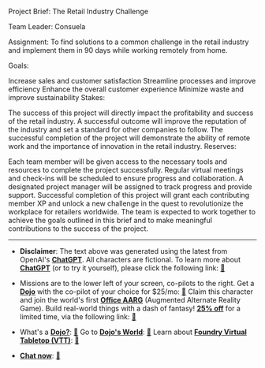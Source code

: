 Project Brief: The Retail Industry Challenge

Team Leader: Consuela

Assignment: To find solutions to a common challenge in the retail industry and implement them in 90 days while working remotely from home.

Goals:

Increase sales and customer satisfaction
Streamline processes and improve efficiency
Enhance the overall customer experience
Minimize waste and improve sustainability
Stakes:

The success of this project will directly impact the profitability and success of the retail industry.
A successful outcome will improve the reputation of the industry and set a standard for other companies to follow.
The successful completion of the project will demonstrate the ability of remote work and the importance of innovation in the retail industry.
Reserves:

Each team member will be given access to the necessary tools and resources to complete the project successfully.
Regular virtual meetings and check-ins will be scheduled to ensure progress and collaboration.
A designated project manager will be assigned to track progress and provide support.
Successful completion of this project will grant each contributing member XP and unlock a new challenge in the quest to revolutionize the workplace for retailers worldwide. The team is expected to work together to achieve the goals outlined in this brief and to make meaningful contributions to the success of the project.
 

---
* **Disclaimer**: The text above was generated using the latest from OpenAI's [**ChatGPT**](https://openai.com/blog/chatgpt/).  All characters are fictional.  To learn more about [**ChatGPT**](https://openai.com/blog/chatgpt/) (or to try it yourself), please click the following link: [:closed_book:](https://openai.com/blog/chatgpt/)

* Missions are to the lower left of your screen, co-pilots to the right. Get a [**Dojo**](https://workmates.live/marketplace) with the co-pilot of your choice for $25/mo: [:green_book:](https://workmates.live/marketplace) Claim this character and join the world's first [**Office AARG**](https://dojos.world) (Augmented Alternate Reality Game). Build real-world things with a dash of fantasy! [**25% off**](https://blog.workmates.live/deal-on-a-dojo) for a limited time, via the following link: [:green_book:](https://blog.workmates.live/deal-on-a-dojo) 

* What's a [**Dojo?**](https://workdojos.com): [:blue_book:](https://workdojos.com)  Go to [**Dojo's World**](https://dojos.world): [:blue_book:](https://dojos.world)  Learn about [**Foundry Virtual Tabletop (VTT)**](https://foundryvtt.com): [:closed_book:](https://foundryvtt.com/)

* [**Chat now**](https://chat.workmates.live/channel/support): [:ledger:](https://chat.workmates.live/channel/support)